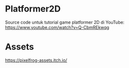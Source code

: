 # Platformer2D
Source code untuk tutorial game platformer 2D di YouTube: https://www.youtube.com/watch?v=Q-CbmREkwqg

# Assets
https://pixelfrog-assets.itch.io/
